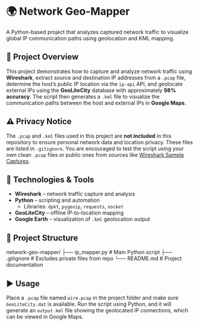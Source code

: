 # 🌍 Network Geo-Mapper

A Python-based project that analyzes captured network traffic to visualize global IP communication paths using geolocation and KML mapping.

## 📌 Project Overview

This project demonstrates how to capture and analyze network traffic using **Wireshark**, extract source and destination IP addresses from a `.pcap` file, determine the host’s public IP location via the `ip-api` API, and geolocate external IPs using the **GeoLiteCity** database with approximately **98% accuracy**. The script then generates a `.kml` file to visualize the communication paths between the host and external IPs in **Google Maps**.

## ⚠️ Privacy Notice

The `.pcap` and `.kml` files used in this project are **not included** in this repository to ensure personal network data and location privacy. These files are listed in `.gitignore`. You are encouraged to test the script using your own clean `.pcap` files or public ones from sources like [Wireshark Sample Captures](https://wiki.wireshark.org/SampleCaptures).

## 🧰 Technologies & Tools

- **Wireshark** – network traffic capture and analysis  
- **Python** – scripting and automation  
  - Libraries: `dpkt`, `pygeoip`, `requests`, `socket`  
- **GeoLiteCity** – offline IP-to-location mapping  
- **Google Earth** – visualization of `.kml` geolocation output  

## 📁 Project Structure
network-geo-mapper/
├── ip_mapper.py     # Main Python script
├── .gitignore       # Excludes private files from repo
└── README.md        # Project documentation


## ▶️ Usage

Place a `.pcap` file named `wire.pcap` in the project folder and make sure `GeoLiteCity.dat` is available. Run the script using Python, and it will generate an `output.kml` file showing the geolocated IP connections, which can be viewed in Google Maps.

